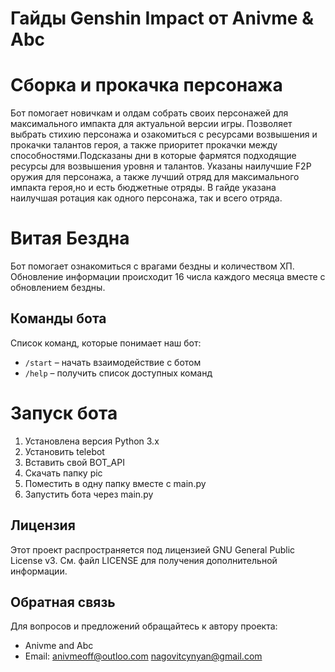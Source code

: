 # Гайды Genshin Impact от Anivme & Abc

# Сборка и прокачка персонажа 
Бот помогает новичкам и олдам собрать своих персонажей для максимального импакта для актуальной версии игры.
Позволяет выбрать стихию персонажа и озакомиться с ресурсами возвышения и прокачки талантов героя, а также приоритет прокачки между способностями.Подсказаны дни в которые фармятся подходящие ресурсы для возвышения уровня и талантов.
Указаны наилучшие F2P оружия для персонажа, а также лучший отряд для максимального импакта героя,но и есть бюджетные отряды.
В гайде указана наилучшая ротация как одного персонажа, так и всего отряда.

# Витая Бездна 
Бот помогает ознакомиться с врагами бездны и количеством ХП.
Обновление информации происходит 16 числа каждого месяца вместе с обновлением бездны.          

## Команды бота

Список команд, которые понимает наш бот:

- `/start` – начать взаимодействие с ботом
- `/help` – получить список доступных команд

# Запуск бота 
1. Установлена версия Python 3.x
2. Установить telebot
3. Вставить свой BOT_API
4. Скачать папку pic
5. Поместить в одну папку вместе с main.py
6. Запустить бота через main.py          
## Лицензия

Этот проект распространяется под лицензией GNU General Public License v3. См. файл LICENSE для получения дополнительной информации.

## Обратная связь

Для вопросов и предложений обращайтесь к автору проекта:
- Anivme and Abc
- Email: anivmeoff@outloo.com
         nagovitcynyan@gmail.com
